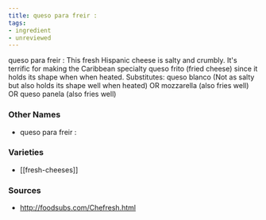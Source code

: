 ```yaml
---
title: queso para freir :
tags:
- ingredient
- unreviewed
---
```

queso para freir : This fresh Hispanic cheese is salty and crumbly. It's terrific for making the Caribbean specialty queso frito (fried cheese) since it holds its shape when when heated. Substitutes: queso blanco (Not as salty but also holds its shape well when heated) OR mozzarella (also fries well) OR queso panela (also fries well)

### Other Names

* queso para freir :

### Varieties

* [[fresh-cheeses]]

### Sources
* http://foodsubs.com/Chefresh.html
